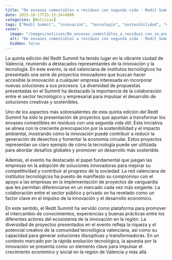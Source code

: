 ```yaml
---
title: "De envases comestibles a residuos con segunda vida - Redit Summit muestra proyectos para «hacer la innovación accesible»"
date: 2025-10-17T15:15:24+0000
categories: [Noticias]
tags: ["Redit Summit", "innovación", "tecnología", "sostenibilidad", "economía circular", "desarrollo sostenible", "colaboración."]
cover:
  image: "/images/noticias/De_envases_comestibles_a_residuos_con_se.png"
  alt: "De envases comestibles a residuos con segunda vida - Redit Summit muestra proyectos para «hacer la innovación accesible»"
  hidden: false
---
```


La quinta edición del Redit Summit ha tenido lugar en la vibrante ciudad de Valencia, reuniendo a destacados representantes de la innovación y la tecnología. En este evento, la red valenciana de institutos tecnológicos ha presentado una serie de proyectos innovadores que buscan hacer accesible la innovación a cualquier empresa interesada en incorporar nuevas soluciones a sus procesos. La diversidad de propuestas presentadas en el Summit ha destacado la importancia de la colaboración entre el sector tecnológico y empresarial para impulsar el desarrollo de soluciones creativas y sostenibles.

Uno de los aspectos más sobresalientes de esta quinta edición del Redit Summit ha sido la presentación de proyectos que apuntan a transformar los envases comestibles en residuos con una segunda vida útil. Esta iniciativa se alinea con la creciente preocupación por la sostenibilidad y el impacto ambiental, mostrando cómo la innovación puede contribuir a reducir la generación de desechos y fomentar la economía circular. Estos proyectos representan un claro ejemplo de cómo la tecnología puede ser utilizada para abordar desafíos globales y promover un desarrollo más sostenible.

Además, el evento ha destacado el papel fundamental que juegan las empresas en la adopción de soluciones innovadoras para mejorar su competitividad y contribuir al progreso de la sociedad. La red valenciana de institutos tecnológicos ha puesto de manifiesto su compromiso con el apoyo a las empresas en la implementación de proyectos de vanguardia que les permitan diferenciarse en un mercado cada vez más exigente. La colaboración entre el sector público y privado se ha revelado como un factor clave en el impulso de la innovación y el desarrollo económico.

En este sentido, el Redit Summit ha servido como plataforma para promover el intercambio de conocimientos, experiencias y buenas prácticas entre los diferentes actores del ecosistema de la innovación en la región. La diversidad de proyectos presentados en el evento refleja la riqueza y el potencial creativo de la comunidad tecnológica valenciana, así como su capacidad para generar soluciones disruptivas y transformadoras. En un contexto marcado por la rápida evolución tecnológica, la apuesta por la innovación se presenta como un elemento clave para impulsar el crecimiento económico y social en la región de Valencia y más allá.

